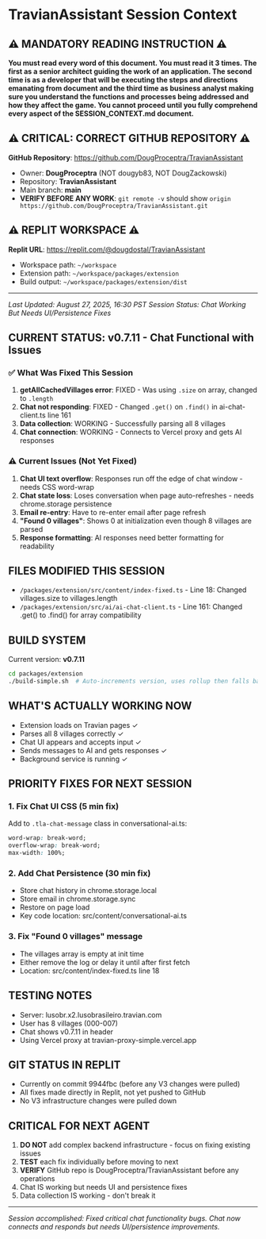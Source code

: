 # TravianAssistant Session Context

## ⚠️ MANDATORY READING INSTRUCTION ⚠️
**You must read every word of this document. You must read it 3 times. The first as a senior architect guiding the work of an application. The second time is as a developer that will be executing the steps and directions emanating from document and the third time as business analyst making sure you understand the functions and processes being addressed and how they affect the game. You cannot proceed until you fully comprehend every aspect of the SESSION_CONTEXT.md document.**

## ⚠️ CRITICAL: CORRECT GITHUB REPOSITORY ⚠️
**GitHub Repository**: https://github.com/DougProceptra/TravianAssistant
- Owner: **DougProceptra** (NOT dougyb83, NOT DougZackowski)  
- Repository: **TravianAssistant**
- Main branch: **main**
- **VERIFY BEFORE ANY WORK**: `git remote -v` should show `origin	https://github.com/DougProceptra/TravianAssistant.git`

## ⚠️ REPLIT WORKSPACE ⚠️
**Replit URL**: https://replit.com/@dougdostal/TravianAssistant
- Workspace path: `~/workspace`
- Extension path: `~/workspace/packages/extension`
- Build output: `~/workspace/packages/extension/dist`

---

*Last Updated: August 27, 2025, 16:30 PST*
*Session Status: Chat Working But Needs UI/Persistence Fixes*

## CURRENT STATUS: v0.7.11 - Chat Functional with Issues

### ✅ What Was Fixed This Session
1. **getAllCachedVillages error**: FIXED - Was using `.size` on array, changed to `.length`
2. **Chat not responding**: FIXED - Changed `.get()` on `.find()` in ai-chat-client.ts line 161
3. **Data collection**: WORKING - Successfully parsing all 8 villages
4. **Chat connection**: WORKING - Connects to Vercel proxy and gets AI responses

### ⚠️ Current Issues (Not Yet Fixed)
1. **Chat UI text overflow**: Responses run off the edge of chat window - needs CSS word-wrap
2. **Chat state loss**: Loses conversation when page auto-refreshes - needs chrome.storage persistence  
3. **Email re-entry**: Have to re-enter email after page refresh
4. **"Found 0 villages"**: Shows 0 at initialization even though 8 villages are parsed
5. **Response formatting**: AI responses need better formatting for readability

## FILES MODIFIED THIS SESSION
- `/packages/extension/src/content/index-fixed.ts` - Line 18: Changed villages.size to villages.length
- `/packages/extension/src/ai/ai-chat-client.ts` - Line 161: Changed .get() to .find() for array compatibility

## BUILD SYSTEM
Current version: **v0.7.11**
```bash
cd packages/extension
./build-simple.sh  # Auto-increments version, uses rollup then falls back to esbuild
```

## WHAT'S ACTUALLY WORKING NOW
- Extension loads on Travian pages ✓
- Parses all 8 villages correctly ✓  
- Chat UI appears and accepts input ✓
- Sends messages to AI and gets responses ✓
- Background service is running ✓

## PRIORITY FIXES FOR NEXT SESSION

### 1. Fix Chat UI CSS (5 min fix)
Add to `.tla-chat-message` class in conversational-ai.ts:
```css
word-wrap: break-word;
overflow-wrap: break-word;
max-width: 100%;
```

### 2. Add Chat Persistence (30 min fix)
- Store chat history in chrome.storage.local
- Store email in chrome.storage.sync  
- Restore on page load
- Key code location: src/content/conversational-ai.ts

### 3. Fix "Found 0 villages" message
- The villages array is empty at init time
- Either remove the log or delay it until after first fetch
- Location: src/content/index-fixed.ts line 18

## TESTING NOTES
- Server: lusobr.x2.lusobrasileiro.travian.com
- User has 8 villages (000-007)
- Chat shows v0.7.11 in header
- Using Vercel proxy at travian-proxy-simple.vercel.app

## GIT STATUS IN REPLIT
- Currently on commit 9944fbc (before any V3 changes were pulled)
- All fixes made directly in Replit, not yet pushed to GitHub
- No V3 infrastructure changes were pulled down

## CRITICAL FOR NEXT AGENT
1. **DO NOT** add complex backend infrastructure - focus on fixing existing issues
2. **TEST** each fix individually before moving to next
3. **VERIFY** GitHub repo is DougProceptra/TravianAssistant before any operations
4. Chat IS working but needs UI and persistence fixes
5. Data collection IS working - don't break it

---
*Session accomplished: Fixed critical chat functionality bugs. Chat now connects and responds but needs UI/persistence improvements.*